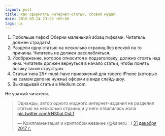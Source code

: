 ```yaml
---
layout: post
title: Как оформлять интернет-статьи, словно мудак
date: 2018-09-24 23:20 +09:00
tags: ux
---
```


1. Побольше гифок! Оберни маленький абзац гифками. Читатель должен страдать!
2. Раздели одну статью на несколько страниц без веской на то причины. Читатель не должен расслабляться.
3. Изображение, которое относится к подзаголовку, должно стоять над ним. Читатель должен вернуться в начало статьи, чтобы понять логику такой структуры.
4. Статьи типа 25+ must-have приложений для твоего iPhone (которые на самом деле не нужны) оформи в виде слайд-шоу.
5. Выкладывай статьи в Medium.com.

Не уважай читателя.

<blockquote class="twitter-tweet" data-lang="ru"><p lang="ru" dir="ltr">Однажды, автор одного модного интернет-издания не разделил статью на несколько страниц и у него отвалилась жопа <a href="https://t.co/rNS0uLOuLf">pic.twitter.com/rNS0uLOuLf</a></p>&mdash; Комплементация и криптобомжевание (@kaneru__) <a href="https://twitter.com/kaneru__/status/947299556202496001?ref_src=twsrc%5Etfw">31 декабря 2017 г.</a></blockquote> <script async src="https://platform.twitter.com/widgets.js" charset="utf-8"></script>

